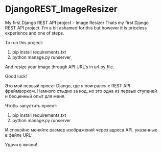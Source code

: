 # DjangoREST_ImageResizer
My first Django REST API project - Image Resizer
Thats my first Django REST API project. I'm a bit ashamed for this but however it is priceless experience and one of steps.

To run this project:
1) pip install requirements.txt
2) python manage.py runserver

And resize your image through API URL's in url.py file.


Good luck!

Это мой первый проект Django, где я поигрался с REST API фреймворком. Немного стыдно за код, но это одна из первых ступеней и бесценный опыт для меня.

Чтобы запустить проект: 
1) pip install requirements.txt
2) python manage.py runserver

И спокойно меняйте размер изображений через адреса API, указанные в файле URL:
 
 Удачи в жизни!

